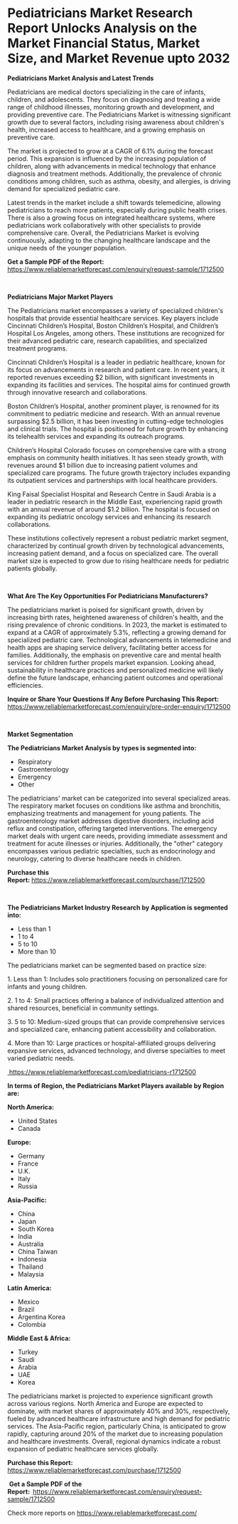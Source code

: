 <p><h1>Pediatricians Market Research Report Unlocks Analysis on the Market Financial Status, Market Size, and Market Revenue upto 2032</h1></p><p><strong>Pediatricians Market Analysis and Latest Trends</strong></p>
<p><p>Pediatricians are medical doctors specializing in the care of infants, children, and adolescents. They focus on diagnosing and treating a wide range of childhood illnesses, monitoring growth and development, and providing preventive care. The Pediatricians Market is witnessing significant growth due to several factors, including rising awareness about children's health, increased access to healthcare, and a growing emphasis on preventive care.</p><p>The market is projected to grow at a CAGR of 6.1% during the forecast period. This expansion is influenced by the increasing population of children, along with advancements in medical technology that enhance diagnosis and treatment methods. Additionally, the prevalence of chronic conditions among children, such as asthma, obesity, and allergies, is driving demand for specialized pediatric care. </p><p>Latest trends in the market include a shift towards telemedicine, allowing pediatricians to reach more patients, especially during public health crises. There is also a growing focus on integrated healthcare systems, where pediatricians work collaboratively with other specialists to provide comprehensive care. Overall, the Pediatricians Market is evolving continuously, adapting to the changing healthcare landscape and the unique needs of the younger population.</p></p>
<p><strong>Get a Sample PDF of the Report:&nbsp;</strong> <a href="https://www.reliablemarketforecast.com/enquiry/request-sample/1712500?utm_campaign=2736&utm_medium=2&utm_source=Github&utm_content=ia&utm_term=03032025&utm_id=pediatricians">https://www.reliablemarketforecast.com/enquiry/request-sample/1712500</a></p>
<p>&nbsp;</p>
<p><strong>Pediatricians Major Market Players</strong></p>
<p><p>The Pediatricians market encompasses a variety of specialized children's hospitals that provide essential healthcare services. Key players include Cincinnati Children’s Hospital, Boston Children’s Hospital, and Children’s Hospital Los Angeles, among others. These institutions are recognized for their advanced pediatric care, research capabilities, and specialized treatment programs.</p><p>Cincinnati Children’s Hospital is a leader in pediatric healthcare, known for its focus on advancements in research and patient care. In recent years, it reported revenues exceeding $2 billion, with significant investments in expanding its facilities and services. The hospital aims for continued growth through innovative research and collaborations.</p><p>Boston Children’s Hospital, another prominent player, is renowned for its commitment to pediatric medicine and research. With an annual revenue surpassing $2.5 billion, it has been investing in cutting-edge technologies and clinical trials. The hospital is positioned for future growth by enhancing its telehealth services and expanding its outreach programs.</p><p>Children’s Hospital Colorado focuses on comprehensive care with a strong emphasis on community health initiatives. It has seen steady growth, with revenues around $1 billion due to increasing patient volumes and specialized care programs. The future growth trajectory includes expanding its outpatient services and partnerships with local healthcare providers.</p><p>King Faisal Specialist Hospital and Research Centre in Saudi Arabia is a leader in pediatric research in the Middle East, experiencing rapid growth with an annual revenue of around $1.2 billion. The hospital is focused on expanding its pediatric oncology services and enhancing its research collaborations.</p><p>These institutions collectively represent a robust pediatric market segment, characterized by continual growth driven by technological advancements, increasing patient demand, and a focus on specialized care. The overall market size is expected to grow due to rising healthcare needs for pediatric patients globally.</p></p>
<p>&nbsp;</p>
<p><strong>What Are The Key Opportunities For Pediatricians Manufacturers?</strong></p>
<p><p>The pediatricians market is poised for significant growth, driven by increasing birth rates, heightened awareness of children's health, and the rising prevalence of chronic conditions. In 2023, the market is estimated to expand at a CAGR of approximately 5.3%, reflecting a growing demand for specialized pediatric care. Technological advancements in telemedicine and health apps are shaping service delivery, facilitating better access for families. Additionally, the emphasis on preventive care and mental health services for children further propels market expansion. Looking ahead, sustainability in healthcare practices and personalized medicine will likely define the future landscape, enhancing patient outcomes and operational efficiencies.</p></p>
<p><strong>Inquire or Share Your Questions If Any Before Purchasing This Report:</strong> <a href="https://www.reliablemarketforecast.com/enquiry/pre-order-enquiry/1712500?utm_campaign=2736&utm_medium=2&utm_source=Github&utm_content=ia&utm_term=03032025&utm_id=pediatricians">https://www.reliablemarketforecast.com/enquiry/pre-order-enquiry/1712500</a></p>
<p>&nbsp;</p>
<p><strong>Market Segmentation</strong></p>
<p><strong>The Pediatricians Market Analysis by types is segmented into:</strong></p>
<p><ul><li>Respiratory</li><li>Gastroenterology</li><li>Emergency</li><li>Other</li></ul></p>
<p><p>The pediatricians' market can be categorized into several specialized areas. The respiratory market focuses on conditions like asthma and bronchitis, emphasizing treatments and management for young patients. The gastroenterology market addresses digestive disorders, including acid reflux and constipation, offering targeted interventions. The emergency market deals with urgent care needs, providing immediate assessment and treatment for acute illnesses or injuries. Additionally, the "other" category encompasses various pediatric specialties, such as endocrinology and neurology, catering to diverse healthcare needs in children.</p></p>
<p><strong>Purchase this Report:&nbsp;</strong><a href="https://www.reliablemarketforecast.com/purchase/1712500?utm_campaign=2736&utm_medium=2&utm_source=Github&utm_content=ia&utm_term=03032025&utm_id=pediatricians">https://www.reliablemarketforecast.com/purchase/1712500</a></p>
<p>&nbsp;</p>
<p><strong>The Pediatricians Market Industry Research by Application is segmented into:</strong></p>
<p><ul><li>Less than 1</li><li>1 to 4</li><li>5 to 10</li><li>More than 10</li></ul></p>
<p><p>The pediatricians market can be segmented based on practice size: </p><p>1. Less than 1: Includes solo practitioners focusing on personalized care for infants and young children.</p><p>2. 1 to 4: Small practices offering a balance of individualized attention and shared resources, beneficial in community settings.</p><p>3. 5 to 10: Medium-sized groups that can provide comprehensive services and specialized care, enhancing patient accessibility and collaboration.</p><p>4. More than 10: Large practices or hospital-affiliated groups delivering expansive services, advanced technology, and diverse specialties to meet varied pediatric needs.</p></p>
<p><a href="https://www.reliablemarketforecast.com/pediatricians-r1712500?utm_campaign=2736&utm_medium=2&utm_source=Github&utm_content=ia&utm_term=03032025&utm_id=pediatricians">&nbsp;https://www.reliablemarketforecast.com/pediatricians-r1712500</a></p>
<p><strong>In terms of Region, the Pediatricians Market Players available by Region are:</strong></p>
<p>
    <p> <strong> North America: </strong>
        <ul>
            <li>United States</li>
            <li>Canada</li>
        </ul>
        </p> 
    <p> <strong> Europe: </strong>
        <ul>
            <li>Germany</li>
            <li>France</li>
            <li>U.K.</li>
            <li>Italy</li>
            <li>Russia</li>
        </ul>
        </p> 
    <p> <strong> Asia-Pacific: </strong>
        <ul>
            <li>China</li>
            <li>Japan</li>
            <li>South Korea</li>
            <li>India</li>
            <li>Australia</li>
            <li>China Taiwan</li>
            <li>Indonesia</li>
            <li>Thailand</li>
            <li>Malaysia</li>
        </ul>
        </p> 
    <p> <strong> Latin America: </strong>
        <ul>
            <li>Mexico</li>
            <li>Brazil</li>
            <li>Argentina Korea</li>
            <li>Colombia</li>
        </ul>
        </p> 
    <p> <strong> Middle East & Africa: </strong>
        <ul>
            <li>Turkey</li>
            <li>Saudi</li>
            <li>Arabia</li>
            <li>UAE</li>
            <li>Korea</li>
        </ul>
    </p>
    </p>
<p><p>The pediatricians market is projected to experience significant growth across various regions. North America and Europe are expected to dominate, with market shares of approximately 40% and 30%, respectively, fueled by advanced healthcare infrastructure and high demand for pediatric services. The Asia-Pacific region, particularly China, is anticipated to grow rapidly, capturing around 20% of the market due to increasing population and healthcare investments. Overall, regional dynamics indicate a robust expansion of pediatric healthcare services globally.</p></p>
<p><strong>Purchase this Report: </strong><a href="https://www.reliablemarketforecast.com/purchase/1712500?utm_campaign=2736&utm_medium=2&utm_source=Github&utm_content=ia&utm_term=03032025&utm_id=pediatricians">https://www.reliablemarketforecast.com/purchase/1712500</a></p>
<p>&nbsp;<strong>Get a Sample PDF of the Report:&nbsp;&nbsp;</strong><a href="https://www.reliablemarketforecast.com/enquiry/request-sample/1712500?utm_campaign=2736&utm_medium=2&utm_source=Github&utm_content=ia&utm_term=03032025&utm_id=pediatricians">https://www.reliablemarketforecast.com/enquiry/request-sample/1712500</a></p>
<p><strong></strong></p>
<p>Check more reports on <a href="https://www.reliablemarketforecast.com/?utm_campaign=2736&utm_medium=2&utm_source=Github&utm_content=ia&utm_term=03032025&utm_id=pediatricians">https://www.reliablemarketforecast.com/</a></p>